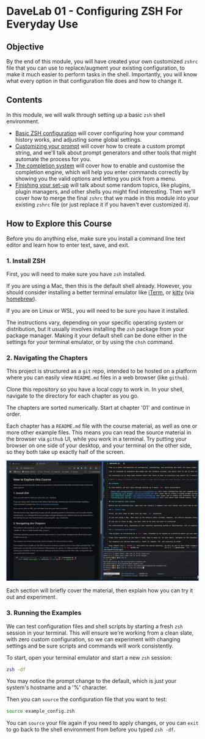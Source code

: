 # DaveLab 01 - Configuring ZSH For Everyday Use

## Objective

By the end of this module, you will have created your own customized `zshrc` file that you can use to replace/augment your existing configuration, to make it much easier to perform tasks in the shell. Importantly, you will know what every option in that configuration file does and how to change it.

## Contents

In this module, we will walk through setting up a basic `zsh` shell environment.

- [Basic ZSH configuration](./01_zsh-config/README.md) will cover configuring how your command history works, and adjusting some global settings.
- [Customizing your prompt](./02_prompt/README.md) will cover how to create a custom prompt string, and we'll talk about prompt generators and other tools that might automate the process for you.
- [The completion system](./03_completion/README.md) will cover how to enable and customise the completion engine, which will help you enter commands correctly by showing you the valid options and letting you pick from a menu.
- [Finishing your set-up](./04_complete-setup/README.md) will talk about some random topics, like plugins, plugin managers, and other shells you might find interesting. Then we'll cover how to merge the final `zshrc` that we made in this module into your existing `zshrc` file (or just replace it if you haven't ever customized it).

## How to Explore this Course

Before you do anything else, make sure you install a command line text editor and learn how to enter text, save, and exit.

### 1. Install ZSH

First, you will need to make sure you have `zsh` installed.

If you are using a Mac, then this is the default shell already. However, you should consider installing a better terminal emulator like [iTerm](https://iterm2.com/), or [kitty](https://github.com/kovidgoyal/kitty) (via [homebrew](https://brew.sh/)).

If you are on Linux or WSL, you will need to be sure you have it installed.

The instructions vary, depending on your specific operating system or distribution, but it usually involves installing the `zsh` package from your package manager. Making it your default shell can be done either in the settings for your terminal emulator, or by using the `chsh` command.

### 2. Navigating the Chapters

This project is structured as a `git` repo, intended to be hosted on a platform where you can easily view `README.md` files in a web browser (like `github`).

Clone this repository so you have a local copy to work in. In your shell, navigate to the directory for each chapter as you go.

The chapters are sorted numerically. Start at chapter '01' and continue in order.

Each chapter has a `README.md` file with the course material, as well as one or more other example files. This means you can read the source material in the browser via `github` UI, while you work in a terminal. Try putting your browser on one side of your desktop, and your terminal on the other side, so they both take up exactly half of the screen.

![image](./images/side-by-side.png)

Each section will briefly cover the material, then explain how you can try it out and experiment.

### 3. Running the Examples

We can test configuration files and shell scripts by starting a fresh `zsh` session in your terminal. This will ensure we're working from a clean slate, with zero custom configuration, so we can experiment with changing settings and be sure scripts and commands will work consistently.

To start, open your terminal emulator and start a new `zsh` session:

```zsh
zsh -df
```

You may notice the prompt change to the default, which is just your system's hostname and a '%' character.

Then you can `source` the configuration file that you want to test:

```zsh
source example_config.zsh
```

You can `source` your file again if you need to apply changes, or you can `exit` to go back to the shell environment from before you typed `zsh -df`.
